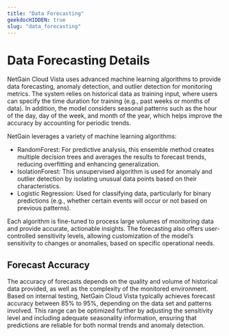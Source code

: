 ```yaml
---
title: "Data Forecasting"
geekdocHIDDEN: true
slug: "data_forecasting"
---
```


# Data Forecasting Details

NetGain Cloud Vista uses advanced machine learning algorithms to provide data forecasting, anomaly detection, and outlier detection for monitoring metrics. The system relies on historical data as training input, where users can specify the time duration for training (e.g., past weeks or months of data). In addition, the model considers seasonal patterns such as the hour of the day, day of the week, and month of the year, which helps improve the accuracy by accounting for periodic trends.
 
NetGain leverages a variety of machine learning algorithms:
 
- RandomForest: For predictive analysis, this ensemble method creates multiple decision trees and averages the results to forecast trends, reducing overfitting and enhancing generalization.
- IsolationForest: This unsupervised algorithm is used for anomaly and outlier detection by isolating unusual data points based on their characteristics.
- Logistic Regression: Used for classifying data, particularly for binary predictions (e.g., whether certain events will occur or not based on previous patterns).
 
Each algorithm is fine-tuned to process large volumes of monitoring data and provide accurate, actionable insights. The forecasting also offers user-controlled sensitivity levels, allowing customization of the model’s sensitivity to changes or anomalies, based on specific operational needs.
 
## Forecast Accuracy
 
The accuracy of forecasts depends on the quality and volume of historical data provided, as well as the complexity of the monitored environment. Based on internal testing, NetGain Cloud Vista typically achieves forecast accuracy between 85% to 95%, depending on the data set and patterns involved. This range can be optimized further by adjusting the sensitivity level and including adequate seasonality information, ensuring that predictions are reliable for both normal trends and anomaly detection.